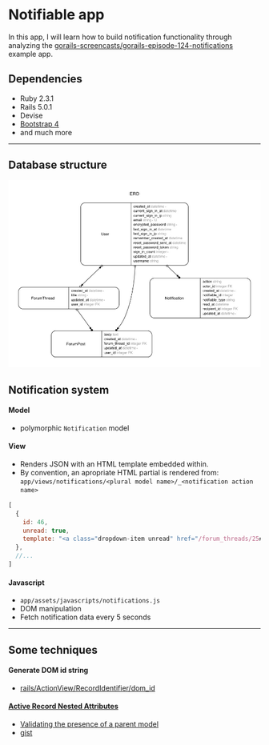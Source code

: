 # Notifiable app

In this app, I will learn how to build notification functionality through analyzing the
[gorails-screencasts/gorails-episode-124-notifications](https://github.com/gorails-screencasts/gorails-episode-124-notifications) example app.

## Dependencies
- Ruby 2.3.1
- Rails 5.0.1
- Devise
- [Bootstrap 4](https://v4-alpha.getbootstrap.com/getting-started/introduction/)
- and much more

---

## Database structure

![](erd/erd.jpg)

## Notification system

#### Model
- polymorphic `Notification` model

#### View
- Renders JSON with an HTML template embedded within.
- By convention, an apropriate HTML partial is rendered from: `app/views/notifications/<plural model name>/_<notification action name>`

```js
[
  {
    id: 46,
    unread: true,
    template: "<a class="dropdown-item unread" href="/forum_threads/25#forum_post_101">user3@example.com posted forum post</a>"
  },
  //...
]
```

#### Javascript
- `app/assets/javascripts/notifications.js`
- DOM manipulation
- Fetch notification data every 5 seconds

---

## Some techniques

#### Generate DOM id string
- [rails/ActionView/RecordIdentifier/dom_id](http://apidock.com/rails/ActionView/RecordIdentifier/dom_id)

#### [Active Record Nested Attributes](http://api.rubyonrails.org/classes/ActiveRecord/NestedAttributes/ClassMethods.html)
- [Validating the presence of a parent model](http://api.rubyonrails.org/classes/ActiveRecord/NestedAttributes/ClassMethods.html#module-ActiveRecord::NestedAttributes::ClassMethods-label-Validating+the+presence+of+a+parent+model)
- [gist](https://gist.github.com/mnishiguchi/1206840d369056a3075421005d6f8dc4)
